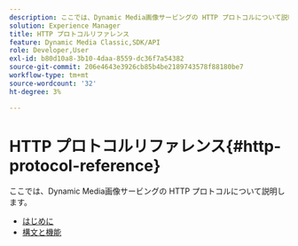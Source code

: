 ```yaml
---
description: ここでは、Dynamic Media画像サービングの HTTP プロトコルについて説明します。
solution: Experience Manager
title: HTTP プロトコルリファレンス
feature: Dynamic Media Classic,SDK/API
role: Developer,User
exl-id: b80d10a8-3b10-4daa-8559-dc36f7a54382
source-git-commit: 206e4643e3926cb85b4be2189743578f88180be7
workflow-type: tm+mt
source-wordcount: '32'
ht-degree: 3%

---
```


# HTTP プロトコルリファレンス{#http-protocol-reference}

ここでは、Dynamic Media画像サービングの HTTP プロトコルについて説明します。

* [はじめに](/help/aem-is-ir-api/is-api/http-ref/image-serving-api-ref/c-http-protocol-reference/c-introduction/c-introduction.md)
* [構文と機能](/help/aem-is-ir-api/is-api/http-ref/image-serving-api-ref/c-http-protocol-reference/c-syntax-and-features/c-syntax-and-features.md)
